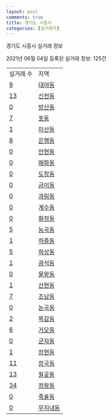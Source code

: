 ```yaml
---
layout: post
comments: true
title: 경기도 시흥시
categories: [실거래가]
---
```


경기도 시흥시 실거래 정보

2021년 06월 04일 등록된 실거래 정보: 125건


<table>
  <tr>
    <td>실거래 수</td>
    <td>지역</td>
  </tr>

  
  <tr>
    <td><a href="4139010100.html">9</a></td>
    <td><a href="4139010100.html">대야동</a></td>
  </tr>
    

  <tr>
    <td><a href="4139010200.html">13</a></td>
    <td><a href="4139010200.html">신천동</a></td>
  </tr>
    

  <tr>
    <td><a href="4139010300.html">0</a></td>
    <td><a href="4139010300.html">방산동</a></td>
  </tr>
    

  <tr>
    <td><a href="4139010400.html">7</a></td>
    <td><a href="4139010400.html">포동</a></td>
  </tr>
    

  <tr>
    <td><a href="4139010500.html">1</a></td>
    <td><a href="4139010500.html">미산동</a></td>
  </tr>
    

  <tr>
    <td><a href="4139010600.html">8</a></td>
    <td><a href="4139010600.html">은행동</a></td>
  </tr>
    

  <tr>
    <td><a href="4139010700.html">0</a></td>
    <td><a href="4139010700.html">안현동</a></td>
  </tr>
    

  <tr>
    <td><a href="4139010800.html">0</a></td>
    <td><a href="4139010800.html">매화동</a></td>
  </tr>
    

  <tr>
    <td><a href="4139010900.html">0</a></td>
    <td><a href="4139010900.html">도창동</a></td>
  </tr>
    

  <tr>
    <td><a href="4139011000.html">0</a></td>
    <td><a href="4139011000.html">금이동</a></td>
  </tr>
    

  <tr>
    <td><a href="4139011200.html">0</a></td>
    <td><a href="4139011200.html">과림동</a></td>
  </tr>
    

  <tr>
    <td><a href="4139011300.html">0</a></td>
    <td><a href="4139011300.html">계수동</a></td>
  </tr>
    

  <tr>
    <td><a href="4139011700.html">0</a></td>
    <td><a href="4139011700.html">화정동</a></td>
  </tr>
    

  <tr>
    <td><a href="4139011800.html">5</a></td>
    <td><a href="4139011800.html">능곡동</a></td>
  </tr>
    

  <tr>
    <td><a href="4139011900.html">1</a></td>
    <td><a href="4139011900.html">하중동</a></td>
  </tr>
    

  <tr>
    <td><a href="4139012000.html">5</a></td>
    <td><a href="4139012000.html">하상동</a></td>
  </tr>
    

  <tr>
    <td><a href="4139012100.html">1</a></td>
    <td><a href="4139012100.html">광석동</a></td>
  </tr>
    

  <tr>
    <td><a href="4139012200.html">0</a></td>
    <td><a href="4139012200.html">물왕동</a></td>
  </tr>
    

  <tr>
    <td><a href="4139012300.html">1</a></td>
    <td><a href="4139012300.html">산현동</a></td>
  </tr>
    

  <tr>
    <td><a href="4139012400.html">7</a></td>
    <td><a href="4139012400.html">조남동</a></td>
  </tr>
    

  <tr>
    <td><a href="4139012500.html">0</a></td>
    <td><a href="4139012500.html">논곡동</a></td>
  </tr>
    

  <tr>
    <td><a href="4139012600.html">2</a></td>
    <td><a href="4139012600.html">목감동</a></td>
  </tr>
    

  <tr>
    <td><a href="4139012700.html">6</a></td>
    <td><a href="4139012700.html">거모동</a></td>
  </tr>
    

  <tr>
    <td><a href="4139012800.html">0</a></td>
    <td><a href="4139012800.html">군자동</a></td>
  </tr>
    

  <tr>
    <td><a href="4139012900.html">1</a></td>
    <td><a href="4139012900.html">장현동</a></td>
  </tr>
    

  <tr>
    <td><a href="4139013000.html">11</a></td>
    <td><a href="4139013000.html">장곡동</a></td>
  </tr>
    

  <tr>
    <td><a href="4139013100.html">13</a></td>
    <td><a href="4139013100.html">월곶동</a></td>
  </tr>
    

  <tr>
    <td><a href="4139013200.html">34</a></td>
    <td><a href="4139013200.html">정왕동</a></td>
  </tr>
    

  <tr>
    <td><a href="4139013300.html">0</a></td>
    <td><a href="4139013300.html">죽율동</a></td>
  </tr>
    

  <tr>
    <td><a href="4139013400.html">0</a></td>
    <td><a href="4139013400.html">무지내동</a></td>
  </tr>
    


</table>
    
